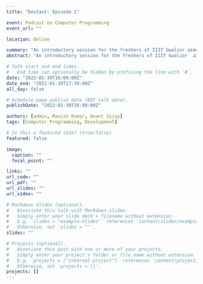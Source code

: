 ```yaml
---
title: "DevCast: Episode 1"

event: Podcast on Computer Programming
event_url: ""

location: Online

summary: "An introductory session for the freshers of IIIT Gwalior aimed towards helping you understand the various complexities of computer programming."
abstract: "An introductory session for the freshers of IIIT Gwalior  aimed at helping them understand the various complexities of computer programming. Additionally, we presented various roadmaps for different areas of specialization in the vast field of computer science."

# Talk start and end times.
#   End time can optionally be hidden by prefixing the line with `#`.
date: "2022-01-30T16:00:00Z"
date_end: "2022-01-30T17:30:00Z"
all_day: false

# Schedule page publish date (NOT talk date).
publishDate: "2022-01-30T16:00:00Z"

authors: [admin, Manish Kumar, Anant Vijay]
tags: [Computer Programming, Development]

# Is this a featured talk? (true/false)
featured: false

image:
  caption: ""
  focal_point: ""

links: ""
url_code: ""
url_pdf: ""
url_slides: ""
url_video: ""

# Markdown Slides (optional).
#   Associate this talk with Markdown slides.
#   Simply enter your slide deck's filename without extension.
#   E.g. `slides = "example-slides"` references `content/slides/example-slides.md`.
#   Otherwise, set `slides = ""`.
slides: ""

# Projects (optional).
#   Associate this post with one or more of your projects.
#   Simply enter your project's folder or file name without extension.
#   E.g. `projects = ["internal-project"]` references `content/project/deep-learning/index.md`.
#   Otherwise, set `projects = []`.
projects: []
---
```

